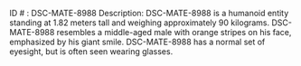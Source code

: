 ID # : DSC-MATE-8988
Description: DSC-MATE-8988 is a humanoid entity standing at 1.82 meters tall and weighing approximately 90 kilograms. DSC-MATE-8988 resembles a middle-aged male with orange stripes on his face, emphasized by his giant smile. DSC-MATE-8988 has a normal set of eyesight, but is often seen wearing glasses.